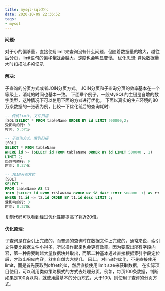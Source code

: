 ```yaml
---
title: mysql-sql优化
date: 2020-10-09 22:36:52
tags: 
- mysql
---
```

#### 问题:
对于小的偏移量，直接使用limit来查询没有什么问题，但随着数据量的增大，越往后分页，limit语句的偏移量就会越大，速度也会明显变慢。
优化思想:
避免数据量大时扫描过多的记录
#### 解决:
子查询的分页方式或者JOIN分页方式。
JOIN分页和子查询分页的效率基本在一个等级上，消耗的时间也基本一致。
下面举个例子。一般MySQL的主键是自增的数字类型，这种情况下可以使用下面的方式进行优化。
下面以真实的生产环境的80万条数据的一张表为例，比较一下优化前后的查询耗时:

```sql
-- 传统limit，文件扫描
[SQL]SELECT * FROM tableName ORDER BY id LIMIT 500000,2;
受影响的行: 0
时间: 5.371s

-- 子查询方式，索引扫描
[SQL]
SELECT * FROM tableName
WHERE id >= (SELECT id FROM tableName ORDER BY id LIMIT 500000 , 1)
LIMIT 2;
受影响的行: 0
时间: 0.274s

-- JOIN分页方式
[SQL]
SELECT *
FROM tableName AS t1
JOIN (SELECT id FROM tableName ORDER BY id desc LIMIT 500000, 1) AS t2
WHERE t1.id <= t2.id ORDER BY t1.id desc LIMIT 2;
受影响的行: 0
时间: 0.278s
```

复制代码可以看到经过优化性能提高了将近20倍。

#### 优化原理:
子查询是在索引上完成的，而普通的查询时在数据文件上完成的，通常来说，索引文件要比数据文件小得多，所以操作起来也会更有效率。因为要取出所有字段内容，第一种需要跨越大量数据块并取出，而第二种基本通过直接根据索引字段定位后，才取出相应内容，效率自然大大提升。
因此，对limit的优化，不是直接使用limit，而是首先获取到offset的id，然后直接使用limit size来获取数据。
在实际项目使用，可以利用类似策略模式的方式去处理分页，例如，每页100条数据，判断如果是100页以内，就使用最基本的分页方式，大于100，则使用子查询的分页方式。
